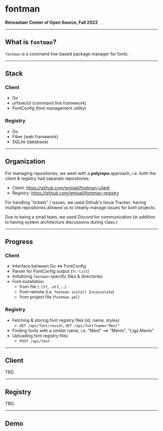 # fontman 

**Rensselaer Center of Open Source, Fall 2022**

---

## What is `fontman`?

`fontman` is a command line-based package manager for fonts.

---

## Stack 

### Client

- Go
- urfave/cli (command line framework)
- FontConfig (font management utility)

### Registry

- Go 
- Fiber (web framework)
- SQLite (database)

---

## Organization

For managing repositories, we went with a **polyrepo** approach, i.e. both the client & registry had
separate repositories.

- Client: https://github.com/gmisail/fontman-client
- Registry: https://github.com/gmisail/fontman-registry

For handling "tickets" / issues, we used Github's Issue Tracker; having multiple repositories allowed us
to cleanly manage issues for both projects.

Due to being a small team, we used Discord for communication (in addition to having system architecture discussions during class.)

---

## Progress

### Client
- Interface between Go <=> FontConfig
- Parser for FontConfig output (`fc-list`)
- Initializing `fontman`-specific files & directories
- Font installation
	- from file (`.ttf`, `.otf`, ...)
	- from remote (i.e. `fontman install Inconsolata`)
	- from project file (`fontman.yml`)

### Registry
- Fetching & storing font registry files (id, name, styles)
	- `GET /api/font/<uuid>`, `GET /api/font?name="Menl"`
- Finding fonts with a *similar* name, i.e. "Menl" ==> "Menlo", "Liga Menlo"
- Uploading font registry files
	- `POST /api/font`

---

## Client

TBD.

---

## Registry 

TBD.

---

## Demo
```bash

```
